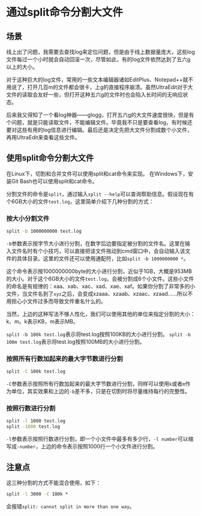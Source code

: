 # 通过split命令分割大文件

## 场景

线上出了问题，我需要去查找log来定位问题，但是由于线上数据量庞大，这些log文件每过一个小时就会自动回滚一次，尽管如此，有的log文件依然达到了五六g以上的大小。

对于这种巨大的log文件，常用的一些文本编辑器诸如EditPlus、Notepad++就不用说了，打开几百m的文件都会很卡，上g的直接程序崩溃。虽然UltraEdit对于大文件的读取会友好一些，但打开这种五六g的文件时也会陷入长时间的无响应状态。

后来我又得知了一个看log神器——glogg，打开五六g的大文件速度很快，但是有个问题，就是只能读取文件，不能编辑文件。毕竟我不只是要查看log，有时候还要对这些有用的log信息进行编辑。最后还是决定先把大文件分割成数个小文件，再用UltraEdit来查看这些文件。
<!--more-->

## 使用split命令分割大文件

在Linux下，切割和合并文件可以使用split和cat命令来实现。 
在Windows下，安装Git Bash也可以使用split和cat命令。

分割文件的命令是`split`，通过输入`split --help`可以查询帮助信息。假设现在有个6GB大小的文件`test.log`，这里简单介绍下几种分割的方式：

### 按大小分割文件

```cmd
split -b 1000000000 test.log
```

`-b`参数表示按字节大小进行分割，在数字后边要指定被分割的文件名。这里在输入文件名时有个小技巧，可以直接把该文件拖动到cmd窗口中，会自动输入该文件的具体目录。这里的文件还可以使用通配符，比如`split -b 1000000000 *`。

这个命令表示按1000000000byte的大小进行分割，近似于1GB，大概是953MB的大小。对于这个6GB大小的文件`test.log`，会被分割成6个小文件。这些小文件的命名是有规律的：xaa、xab、xac、xad、xae、xaf。如果你分割了非常多的小文件，当文件名到了`xyz`之后，会变成xzaaa、xzaab、xzaac、xzaad……所以不用担心小文件过多而导致文件重名什么的。

当然，上边的这种写法不够人性化，我们可以使用其他的单位来指定分割的大小：k、m。k表示KB，m表示MB。

`split -b 100k test.log`表示将test.log按照100KB的大小进行分割。
`split -b 100m test.log`表示将test.log按照100MB的大小进行分割。

### 按照所有行数加起来的最大字节数进行分割

```cmd
split -C 100k test.log
```

`-C`参数表示按照所有行数加起来的最大字节数进行分割，同样可以使用`k`或者`m`作为单位，其实效果和上边的`-b`差不多，只是在切割时将尽量维持每行的完整性。

### 按照行数进行分割

```cmd
split -l 1000 test.log
split -1000 test.log
```

`-l`参数表示按照行数进行分割，即一个小文件中最多有多少行，`-l number`可以缩写成`-number`，上边的命令表示按照1000行一个小文件进行分割。

## 注意点

这三种分割的方式不能混合使用，如下：

```cmd
split -l 3000 -C 100k *
```

会报错`split: cannot split in more than one way`。
